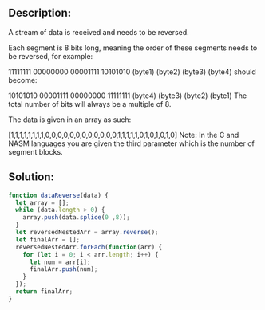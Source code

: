 ## Description:

A stream of data is received and needs to be reversed.

Each segment is 8 bits long, meaning the order of these segments needs to be reversed, for example:

11111111  00000000  00001111  10101010
 (byte1)   (byte2)   (byte3)   (byte4)
should become:

10101010  00001111  00000000  11111111
 (byte4)   (byte3)   (byte2)   (byte1)
The total number of bits will always be a multiple of 8.

The data is given in an array as such:

[1,1,1,1,1,1,1,1,0,0,0,0,0,0,0,0,0,0,0,0,1,1,1,1,1,0,1,0,1,0,1,0]
Note: In the C and NASM languages you are given the third parameter which is the number of segment blocks.

 ## Solution:
 
```javascript
function dataReverse(data) {
  let array = [];
  while (data.length > 0) { 
    array.push(data.splice(0 ,8));
  }
  let reversedNestedArr = array.reverse();
  let finalArr = [];
  reversedNestedArr.forEach(function(arr) {
    for (let i = 0; i < arr.length; i++) {
      let num = arr[i];
      finalArr.push(num);
    }
  });
  return finalArr;
}
```